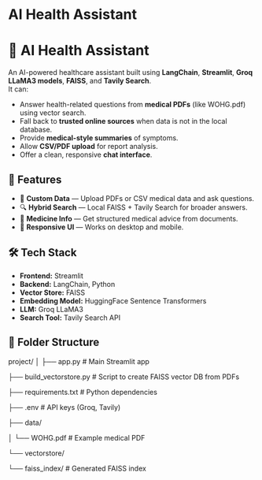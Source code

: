 # AI Health Assistant
# 🏥 AI Health Assistant

An AI-powered healthcare assistant built using **LangChain**, **Streamlit**, **Groq LLaMA3 models**, **FAISS**, and **Tavily Search**.  
It can:
- Answer health-related questions from **medical PDFs** (like WOHG.pdf) using vector search.
- Fall back to **trusted online sources** when data is not in the local database.
- Provide **medical-style summaries** of symptoms.
- Allow **CSV/PDF upload** for report analysis.
- Offer a clean, responsive **chat interface**.



## 🚀 Features
- 📄 **Custom Data** — Upload PDFs or CSV medical data and ask questions.
- 🔍 **Hybrid Search** — Local FAISS + Tavily Search for broader answers.
- 💊 **Medicine Info** — Get structured medical advice from documents.
- 📱 **Responsive UI** — Works on desktop and mobile.



## 🛠️ Tech Stack
- **Frontend:** Streamlit
- **Backend:** LangChain, Python
- **Vector Store:** FAISS
- **Embedding Model:** HuggingFace Sentence Transformers
- **LLM:** Groq LLaMA3
- **Search Tool:** Tavily Search API

## 📂 Folder Structure

project/
│
├── app.py # Main Streamlit app

├── build_vectorstore.py # Script to create FAISS vector DB from PDFs

├── requirements.txt # Python dependencies

├── .env # API keys (Groq, Tavily)

├── data/

│ └── WOHG.pdf # Example medical PDF

└── vectorstore/

└── faiss_index/ # Generated FAISS index
